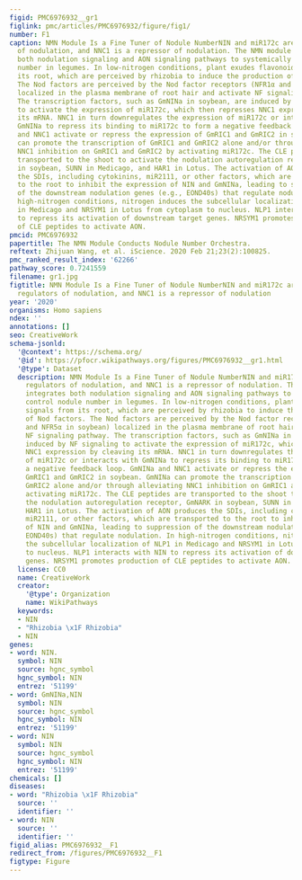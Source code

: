 ```yaml
---
figid: PMC6976932__gr1
figlink: pmc/articles/PMC6976932/figure/fig1/
number: F1
caption: NMN Module Is a Fine Tuner of Nodule NumberNIN and miR172c are positive regulators
  of nodulation, and NNC1 is a repressor of nodulation. The NMN module integrates
  both nodulation signaling and AON signaling pathways to systemically control nodule
  number in legumes. In low-nitrogen conditions, plant exudes flavonoid signals from
  its root, which are perceived by rhizobia to induce the production of Nod factors.
  The Nod factors are perceived by the Nod factor receptors (NFR1α and NFR5α in soybean)
  localized in the plasma membrane of root hair and activate NF signaling pathway.
  The transcription factors, such as GmNINa in soybean, are induced by NF signaling
  to activate the expression of miR172c, which then represses NNC1 expression by cleaving
  its mRNA. NNC1 in turn downregulates the expression of miR172c or interacts with
  GmNINa to repress its binding to miR172c to form a negative feedback loop. GmNINa
  and NNC1 activate or repress the expression of GmRIC1 and GmRIC2 in soybean. GmNINa
  can promote the transcription of GmRIC1 and GmRIC2 alone and/or through alleviating
  NNC1 inhibition on GmRIC1 and GmRIC2 by activating miR172c. The CLE peptides are
  transported to the shoot to activate the nodulation autoregulation receptor, GmNARK
  in soybean, SUNN in Medicago, and HAR1 in Lotus. The activation of AON produces
  the SDIs, including cytokinins, miR2111, or other factors, which are transported
  to the root to inhibit the expression of NIN and GmNINa, leading to suppression
  of the downstream nodulation genes (e.g., EOND40s) that regulate nodulation. In
  high-nitrogen conditions, nitrogen induces the subcellular localization of NLP1
  in Medicago and NRSYM1 in Lotus from cytoplasm to nucleus. NLP1 interacts with NIN
  to repress its activation of downstream target genes. NRSYM1 promotes production
  of CLE peptides to activate AON.
pmcid: PMC6976932
papertitle: The NMN Module Conducts Nodule Number Orchestra.
reftext: Zhijuan Wang, et al. iScience. 2020 Feb 21;23(2):100825.
pmc_ranked_result_index: '62266'
pathway_score: 0.7241559
filename: gr1.jpg
figtitle: NMN Module Is a Fine Tuner of Nodule NumberNIN and miR172c are positive
  regulators of nodulation, and NNC1 is a repressor of nodulation
year: '2020'
organisms: Homo sapiens
ndex: ''
annotations: []
seo: CreativeWork
schema-jsonld:
  '@context': https://schema.org/
  '@id': https://pfocr.wikipathways.org/figures/PMC6976932__gr1.html
  '@type': Dataset
  description: NMN Module Is a Fine Tuner of Nodule NumberNIN and miR172c are positive
    regulators of nodulation, and NNC1 is a repressor of nodulation. The NMN module
    integrates both nodulation signaling and AON signaling pathways to systemically
    control nodule number in legumes. In low-nitrogen conditions, plant exudes flavonoid
    signals from its root, which are perceived by rhizobia to induce the production
    of Nod factors. The Nod factors are perceived by the Nod factor receptors (NFR1α
    and NFR5α in soybean) localized in the plasma membrane of root hair and activate
    NF signaling pathway. The transcription factors, such as GmNINa in soybean, are
    induced by NF signaling to activate the expression of miR172c, which then represses
    NNC1 expression by cleaving its mRNA. NNC1 in turn downregulates the expression
    of miR172c or interacts with GmNINa to repress its binding to miR172c to form
    a negative feedback loop. GmNINa and NNC1 activate or repress the expression of
    GmRIC1 and GmRIC2 in soybean. GmNINa can promote the transcription of GmRIC1 and
    GmRIC2 alone and/or through alleviating NNC1 inhibition on GmRIC1 and GmRIC2 by
    activating miR172c. The CLE peptides are transported to the shoot to activate
    the nodulation autoregulation receptor, GmNARK in soybean, SUNN in Medicago, and
    HAR1 in Lotus. The activation of AON produces the SDIs, including cytokinins,
    miR2111, or other factors, which are transported to the root to inhibit the expression
    of NIN and GmNINa, leading to suppression of the downstream nodulation genes (e.g.,
    EOND40s) that regulate nodulation. In high-nitrogen conditions, nitrogen induces
    the subcellular localization of NLP1 in Medicago and NRSYM1 in Lotus from cytoplasm
    to nucleus. NLP1 interacts with NIN to repress its activation of downstream target
    genes. NRSYM1 promotes production of CLE peptides to activate AON.
  license: CC0
  name: CreativeWork
  creator:
    '@type': Organization
    name: WikiPathways
  keywords:
  - NIN
  - "Rhizobia \x1F Rhizobia"
  - NIN
genes:
- word: NIN.
  symbol: NIN
  source: hgnc_symbol
  hgnc_symbol: NIN
  entrez: '51199'
- word: GmNINa,NIN
  symbol: NIN
  source: hgnc_symbol
  hgnc_symbol: NIN
  entrez: '51199'
- word: NIN
  symbol: NIN
  source: hgnc_symbol
  hgnc_symbol: NIN
  entrez: '51199'
chemicals: []
diseases:
- word: "Rhizobia \x1F Rhizobia"
  source: ''
  identifier: ''
- word: NIN
  source: ''
  identifier: ''
figid_alias: PMC6976932__F1
redirect_from: /figures/PMC6976932__F1
figtype: Figure
---
```

